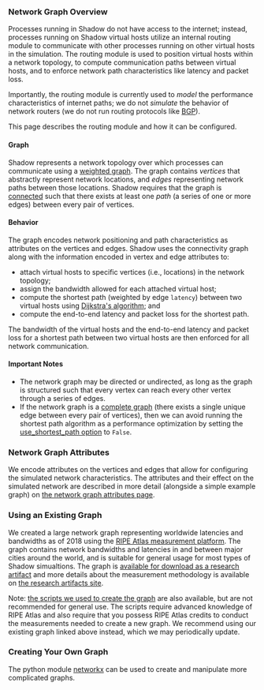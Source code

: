 ### Network Graph Overview

Processes running in Shadow do not have access to the internet; instead, processes running on Shadow virtual hosts utilize an internal routing module to communicate with other processes running on other virtual hosts in the simulation. The routing module is used to position virtual hosts within a network topology, to compute communication paths between virtual hosts, and to enforce network path characteristics like latency and packet loss.

Importantly, the routing module is currently used to _model_ the performance characteristics of internet paths; we do not _simulate_ the behavior of network routers (we do not run routing protocols like [BGP](https://en.wikipedia.org/wiki/Border_Gateway_Protocol)).

This page describes the routing module and how it can be configured.

#### Graph

Shadow represents a network topology over which processes can communicate using a [weighted graph](https://en.wikipedia.org/wiki/Graph_(discrete_mathematics)). The graph contains _vertices_ that abstractly represent network locations, and _edges_ representing network paths between those locations. Shadow requires that the graph is [connected](https://en.wikipedia.org/wiki/Connectivity_(graph_theory)) such that there exists at least one _path_ (a series of one or more edges) between every pair of vertices.

#### Behavior

The graph encodes network positioning and path characteristics as attributes on the vertices and edges. Shadow uses the connectivity graph along with the information encoded in vertex and edge attributes to:

  - attach virtual hosts to specific vertices (i.e., locations) in the network topology;
  - assign the bandwidth allowed for each attached virtual host;
  - compute the shortest path (weighted by edge `latency`) between two virtual hosts using [Dijkstra's algorithm](https://en.wikipedia.org/wiki/Dijkstra%27s_algorithm); and
  - compute the end-to-end latency and packet loss for the shortest path.

The bandwidth of the virtual hosts and the end-to-end latency and packet loss for a shortest path between two virtual hosts are then enforced for all network communication.

#### Important Notes

  - The network graph may be directed or undirected, as long as the graph is structured such that every vertex can reach every other vertex through a series of edges.
  - If the network graph is a [complete graph](https://en.wikipedia.org/wiki/Complete_graph) (there exists a single unique edge between every pair of vertices), then we can avoid running the shortest path algorithm as a performance optimization by setting the [use_shortest_path option](shadow_config_options.md#networkuse_shortest_path) to `False`.

### Network Graph Attributes

We encode attributes on the vertices and edges that allow for configuring the simulated network characteristics. The attributes and their effect on the simulated network are described in more detail (alongside a simple example graph) on [the network graph attributes page](network_graph_attributes.md).

### Using an Existing Graph

We created a large network graph representing worldwide latencies and bandwidths as of 2018 using the [RIPE Atlas measurement platform](https://atlas.ripe.net). The graph contains network bandwidths and latencies in and between major cities around the world, and is suitable for general usage for most types of Shadow simualtions. The graph is [available for download as a research artifact](https://tmodel-ccs2018.github.io/data/shadow/network/atlas-lossless.201801.shadow113.graphml.xml.xz) and more details about the measurement methodology is available on [the research artifacts site](https://tmodel-ccs2018.github.io).

Note: [the scripts we used to create the graph](http://github.com/shadow/atlas) are also available, but are not recommended for general use. The scripts require advanced knowledge of RIPE Atlas and also require that you possess RIPE Atlas credits to conduct the measurements needed to create a new graph. We recommend using our existing graph linked above instead, which we may periodically update.

### Creating Your Own Graph

The python module [networkx](http://networkx.github.io/) can be used to create and manipulate more complicated graphs.
